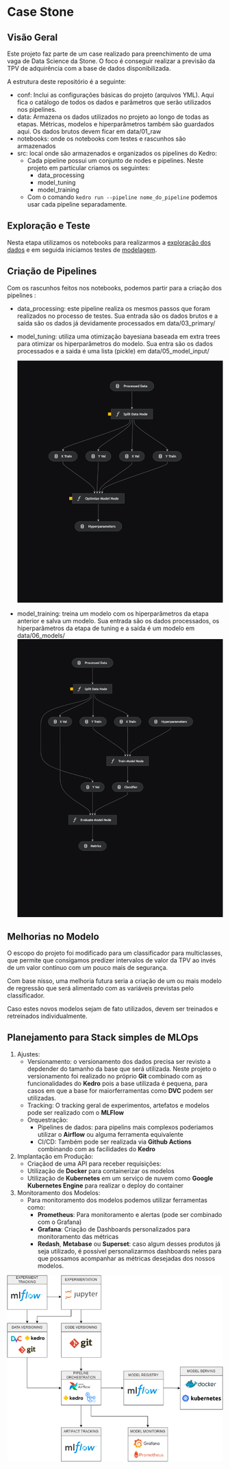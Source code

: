 # Case Stone

## Visão Geral

Este projeto faz parte de um case realizado para preenchimento de uma vaga de Data Science da Stone. O foco é conseguir realizar a previsão da TPV de adquirência com a base de dados disponibilizada.

A estrutura deste repositório é a seguinte:

- conf: Inclui as configurações básicas do projeto (arquivos YML). Aqui fica o catálogo de todos os dados e parâmetros que serão utilizados nos pipelines.
- data: Armazena os dados utilizados no projeto ao longo de todas as etapas. Métricas, modelos e hiperparâmetros também são guardados aqui. Os dados brutos devem ficar em data/01_raw
- notebooks: onde os notebooks com testes e rascunhos são armazenados
- src: local onde são armazenados e organizados os pipelines do Kedro:
    * Cada pipeline possui um conjunto de nodes e pipelines. Neste projeto em particular criamos os seguintes:
        - data_processing
        - model_tuning
        - model_training
    * Com o comando
    <code>kedro run --pipeline nome_do_pipeline</code> podemos usar cada pipeline separadamente.


## Exploração e Teste

Nesta etapa utilizamos os notebooks para realizarmos a [exploração dos dados](https://nbviewer.org/github/diogolbar/tpv-prediction/blob/master/notebooks/01-EDA.ipynb) e em seguida iniciamos testes de [modelagem](https://nbviewer.org/github/diogolbar/tpv-prediction/blob/master/notebooks/02-Model_Training.ipynb).

## Criação de Pipelines

Com os rascunhos feitos nos notebooks, podemos partir para a criação dos pipelines :

- data_processing: este pipeline realiza os mesmos passos que foram realizados no processo de testes. Sua entrada são os dados brutos e a saída são os dados já devidamente processados em data/03_primary/

- model_tuning: utiliza uma otimização bayesiana baseada em extra trees para otimizar os hiperparâmetros do modelo. Sua entra são os dados processados e a saida é uma lista (pickle) em data/05_model_input/

    <img src="model_tuning-pipeline.png" alt="drawing" width="500"/>

- model_training: treina um modelo com os hiperparâmetros da etapa anterior e salva um modelo. Sua entrada são os dados processados, os hiperparâmetros da etapa de tuning e a saída é um modelo em data/06_models/
    <img src="model_training-pipeline.png" alt="drawing" width="500"/>
## Melhorias no Modelo

O escopo do projeto foi modificado para um classificador para multiclasses, que permite que consigamos predizer intervalos de valor da TPV ao invés de um valor contínuo com um pouco mais de segurança.

Com base nisso, uma melhoria futura seria a criação de um ou mais modelo de regressão que será alimentado com as variáveis previstas pelo classificador.

Caso estes novos modelos sejam de fato utilizados, devem ser treinados e retreinados individualmente.


## Planejamento para Stack simples de MLOps

1. Ajustes:
    * Versionamento: o versionamento dos dados precisa ser revisto a depdender do tamanho da base que será utilizada. Neste projeto o versionamento foi realizado no próprio **Git** combinado com as funcionalidades do **Kedro** pois a base utilizada é pequena, para casos em que a base for maiorferramentas como **DVC** podem ser utilizadas.
    * Tracking: O tracking geral de experimentos, artefatos e modelos pode ser realizado com o **MLFlow**
    * Orquestração: 
        * Pipelines de dados: para pipelins mais complexos poderiamos utilizar o **Airflow** ou alguma ferramenta equivalente
        * CI/CD: Também pode ser realizada via **Github Actions** combinando com as facilidades do **Kedro**
1. Implantação em Produção:
    * Criaçãod de uma API para receber requisições:  
    * Utilização de **Docker** para containerizar os modelos
    * Utilização de **Kubernetes** em um serviço de nuvem como **Google Kubernetes Engine** para realizar o deploy do container
2. Monitoramento dos Modelos:
    * Para monitoramento dos modelos podemos utilizar ferramentas como:
        * **Prometheus**: Para monitoramento e alertas (pode ser combinado com o Grafana)
        * **Grafana**: Criação de Dashboards personalizados para monitoramento das métricas
        * **Redash**, **Metabase** ou **Superset**: caso algum desses produtos já seja utilizado, é possível personalizarmos dashboards neles para que possamos acompanhar as métricas desejadas dos nossos modelos.

 ![](MLOPS-Stone.png)

